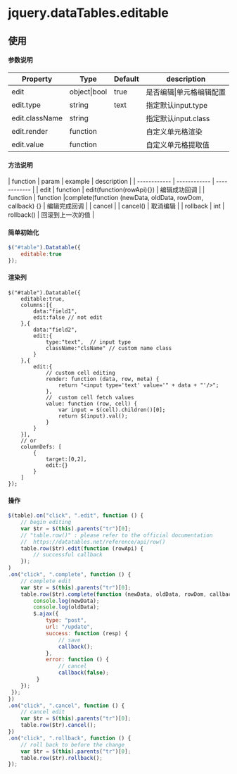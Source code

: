 # jquery.dataTables.editable

## 使用

#### 参数说明

| Property  |Type   |  Default | description |
| ------------ | ------------ | ------------ | ------------ |
|  edit |object&#124;bool  | true  |是否编辑&#124;单元格编辑配置   |
|  edit.type |string |text   | 指定默认input.type   |
|  edit.className |string   |   |指定默认input.class   |
|  edit.render |function   |  |自定义单元格渲染   |
|  edit.value |function   |   |自定义单元格提取值   |

#### 方法说明

| function  |  param |  example | description |
| ------------ | ------------ | ------------ |
| edit  |  function | edit(function(rowApi){})   |  编辑成功回调 |
| function  |  function |complete(function (newData, oldData, rowDom, callback) {}  |  编辑完成回调 |
| cancel   |   | cancel() |  取消编辑 |
| rollback  |  int | rollback() |  回滚到上一次的值 |

#### 简单初始化

```javascript
$("#table").Datatable({
    editable:true
});
```

#### 渲染列

```javsscript
$("#table").Datatable({
    editable:true,
    columns:[{
    	data:"field1",
    	edit:false // not edit
    },{
    	data:"field2",
    	edit:{
    	    type:"text",  // input type
    	    className:"clsName" // custom name class
    	}
    },{
    	edit:{
    	    // custom cell editing
    	    render: function (data, row, meta) {
    	    	return "<input type='text' value='" + data + "'/>";
    	    },
    	    //  custom cell fetch values
    	    value: function (row, cell) {
    	    	var input = $(cell).children()[0];
    	    	return $(input).val();
    	    }
    	}
    }],
    // or
    columnDefs: [
        {
            target:[0,2],
            edit:{}
        }
    ]
});
```

#### 操作

```javascript
$(table).on("click", ".edit", function () {
    // begin editing
    var $tr = $(this).parents("tr")[0];
    // "table.row()" : please refer to the official documentation 
    //  https://datatables.net/reference/api/row()
    table.row($tr).edit(function (rowApi) {
    	// successful callback
    });
)
.on("click", ".complete", function () {
    // complete edit
    var $tr = $(this).parents("tr")[0];
    table.row($tr).complete(function (newData, oldData, rowDom, callback) {
    	console.log(newData);
    	console.log(oldData);
    	$.ajax({
    	    type: "post",
    	    url: "/update",
    	    success: function (resp) {
    	    	// save
    	    	callback();
    	    },
    	    error: function () {
    	    	// cancel
    	    	callback(false);
    	 }
    });
 });
})
.on("click", ".cancel", function () {
    // cancel edit
    var $tr = $(this).parents("tr")[0];
    table.row($tr).cancel();
})
.on("click", ".rollback", function () {
    // roll back to before the change
    var $tr = $(this).parents("tr")[0];
    table.row($tr).rollback();
});
```
